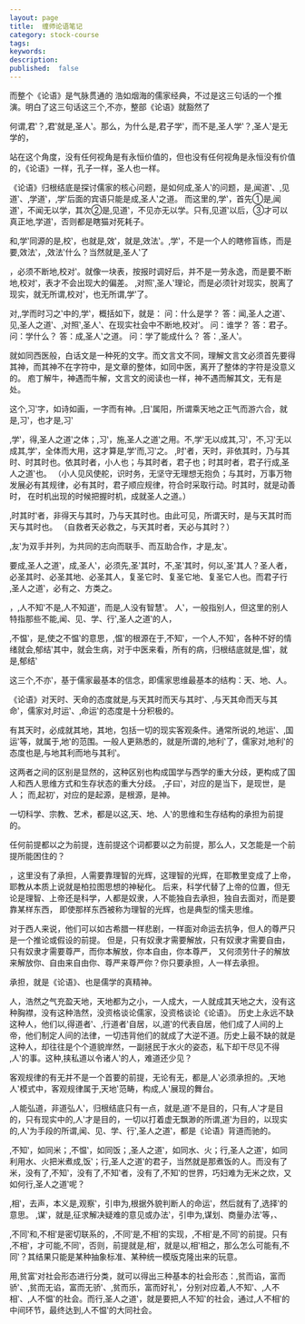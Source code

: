 ```yaml
---
layout: page
title:  缠师论语笔记
category: stock-course
tags:
keywords:
description:  
published:  false
---
```


而整个《论语》是气脉贯通的
浩如烟海的儒家经典，不过是这三句话的一个推演。明白了这三句话这三个‚不亦，整部《论语》就豁然了

何谓‚君‛？‚君‛就是‚圣人‛。那么，为什么是‚君子学‛，而不是‚圣人学‛？‚圣人‛是无学的，

站在这个角度，没有任何视角是有永恒价值的，但也没有任何视角是永恒没有价值的，《论语》一样，孔子一样，圣人也一样。

《论语》归根结底是探讨儒家的核心问题，是如何成‚圣人‛的问题，是‚闻道‛、‚见道‛、‚学道‛，‚学‛后面的宾语只能是成‚圣人‛之道。
而这里的‚学‛，首先①是‚闻道‛，不闻无以学，其次②是‚见道‛，不见亦无以学。只有‚见道‛以后，③才可以真正地‚学道‛，否则都是瞎猫对死耗子。

和‚学‛同源的是‚校‛，也就是‚效‛，就是‚效法‛。‚学‛，不是一个人的瞎修盲练，而是要‚效法‛，‚效法‛什么？当然就是‚圣人‛了

，必须不断地‚校对‛。就像一块表，按报时调好后，并不是一劳永逸，而是要不断地‚校对‛，表才不会出现大的偏差。
‚对照‛‚圣人‛理论，而是必须针对现实，脱离了现实，就无所谓‚校对‛，也无所谓‚学‛了。

对‚‚学而时习之‛中的‚学‛，概括如下，就是：
问：什么是学？ 答：闻‚圣人之道‛、见‚圣人之道‛、‚对照‛‚圣人‛、在现实社会中不断地‚校对‛。
问：谁学？ 答：君子。
问：学什么？ 答：成‚圣人‛之道。
问：学了能成什么？ 答：‚圣人‛。

就如同西医般，白话文是一种死的文字。而文言文不同，理解文言文必须首先要得其神，而其神不在字符中，是文章的整体，如同中医，离开了整体的字符是没意义的。
庖丁解牛，神遇而牛解，文言文的阅读也一样，神不遇而解其文，无有是处。

这个‚习‛字，如诗如画，一字而有神。‚日‛属阳，所谓乘天地之正气而游六合，就是‚习‛，也才是‚习‛

‚学‛，得‚圣人之道‛之体；‚习‛，施‚圣人之道‛之用。不‚学‛无以成其‚习‛，不‚习‛无以成其‚学‛，全体而大用，这才算是‚学‛而‚习‛之。
‚时‛者，天时，非依其时，乃与其时、时其时也。依其时者，小人也；与其时者，君子也；时其时者，君子行成‚圣人之道‛也。
（小人见风使舵，识时务，无坚守无理想无抱负；与其时，万事万物发展必有其规律，必有其时，君子顺应规律，符合时采取行动。时其时，就是动善时，
在时机出现的时候把握时机，成就圣人之道。）

‚时其时‛者，非得天与其时，乃与天其时也。由此可见，所谓天时，是与天其时而天与其时也。
（自救者天必救之，与天其时者，天必与其时？）

‚友‛为双手并列，为共同的志向而联手、而互助合作，才是‚友‛。

要成‚圣人之道‛，成‚圣人‛，必须先‚圣‛其时，不‚圣‛其时，何以‚圣‛其人？圣人者，必圣其时、必圣其地、必圣其人，复圣它时、复圣它地、复圣它人也。而君子行‚圣人之道‛，必有之、方类之。


，‚人不知‛不是‚人不知道‛，而是‚人没有智慧‛。 人‛，一般指别人，但这里的别人特指那些不能‚闻、见、学、行‛‚圣人之道‛的人，

‚不愠‛，是‚使之不愠‛的意思，‚愠‛的根源在于‚不知‛，一个人‚不知‛，各种不好的情绪就会‚郁结‛其中，就会生病，对于中医来看，所有的病，归根结底就是‚愠‛，就是‚郁结‛

这三个‚不亦‛，基于儒家最基本的信念，即儒家思维最基本的结构：天、地、人。

《论语》对天时、天命的态度就是‚与天其时而天与其时‛、‚与天其命而天与其命‛，儒家对‚时运‛、‚命运‛的态度是十分积极的。

有其天时，必成就其地，其地，包括一切的现实客观条件。通常所说的‚地运‛、‚国运‛等，就属于‚地‛的范围。一般人更熟悉的，就是所谓的‚地利‛了，儒家对‚地利‛的态度也是‚与地其利而地与其利‛。

这两者之间的区别是显然的，这种区别也构成国学与西学的重大分歧，更构成了国人和西人思维方式和生存状态的重大分歧。
‚子曰‛，对应的是当下，是现世，是人；
而‚起初‛，对应的是起源，是根源，是神。

一切科学、宗教、艺术，都是以这‚天、地、人‛的思维和生存结构的承担为前提的。

任何前提都以之为前提，连前提这个词都要以之为前提，那么人，又怎能是一个前提所能困住的？

，这里没有了承担，人需要靠理智的光辉，这理智的光辉，在耶教里变成了上帝，耶教从本质上说就是柏拉图思想的神秘化。
后来，科学代替了上帝的位置，但无论是理智、上帝还是科学，人都是奴隶，人不能独自去承担，独自去面对，而是要靠某样东西，
即使那样东西被称为理智的光辉，也是典型的懦夫思维。

对于西人来说，他们可以如古希腊一样悲剧，一样面对命运去抗争，但人的尊严只是一个推论或假设的前提。
但是，只有奴隶才需要解放，只有奴隶才需要自由，只有奴隶才需要尊严，而你本解放，你本自由，你本尊严，
又何须劳什子的解放来解放你、自由来自由你、尊严来尊严你？你只要承担，人一样去承担。

承担，就是《论语》、也是儒学的真精神。

人，浩然之气充盈天地，天地都为之小，一人成大，一人就成其天地之大，没有这种胸襟，没有这种浩然，没资格谈论儒家，没资格谈论《论语》。
历史上永远不缺这种人，他们以‚得道者‛、‚行道者‛自居，以‚道‛的代表自居，他们成了人间的上帝，他们制定人间的法律，一切违背他们的就成了大逆不道。历史上最不缺的就是这种人，却往往是个个道貌岸然，一副拯民于水火的姿态，私下却干尽见不得‚人‛的事。这种‚挟私道以令诸人‛的人，难道还少见？

客观规律的有无并不是一个首要的前提，无论有无，都是‚人‛必须承担的。‚天地人‛模式中，客观规律属于‚天地‛范畴，构成‚人‛展现的舞台。

‚人能弘道，非道弘人‛，归根结底只有一点，就是‚道‛不是目的，只有‚人‛才是目的，只有现实中的‚人‛才是目的，一切以打着虚无飘渺的所谓‚道‛为目的，以现实的‚人‛为手段的所谓‚闻、见、学、行‛‚圣人之道‛，都是《论语》背道而驰的。

‚不知‛，如同米；‚不愠‛，如同饭；‚圣人之道‛，如同水、火；行‚圣人之道‛，如同利用水、火把米煮成‚饭‛；行‚圣人之道‛的君子，当然就是那煮饭的人。而没有了米，没有了‚不知‛，没有了‚不知‛者，没有了‚不知‛的世界，巧妇难为无米之炊，又如何行‚圣人之道‛呢？

‚相‛，去声，本义是‚观察‛，引申为‚根据外貌判断人的命运‛，然后就有了‚选择‛的意思。
‚谋‛，就是‚征求解决疑难的意见或办法‛，引申为‚谋划、商量办法‛等，、


‚不同‛和‚不相‛是密切联系的，‚不同‛是‚不相‛的实现，‚不相‛是‚不同‛的前提。只有‚不相‛，才可能‚不同‛，否则，前提就是‚相‛，就是以‚相‛相之，那么怎么可能有‚不同‛？其结果只能是某种抽象标准、某种统一模版克隆出来的玩意。

用‚贫富‛对社会形态进行分类，就可以得出三种基本的社会形态：‚贫而谄，富而骄‛、‚贫而无谄，富而无骄‛、‚贫而乐，富而好礼‛，分别对应着‚人不知‛、‚人不相‛、‚人不愠‛的社会。而行‚圣人之道‛，就是要把‚人不知‛的社会，通过‚人不相‛的中间环节，最终达到‚人不愠‛的大同社会。
